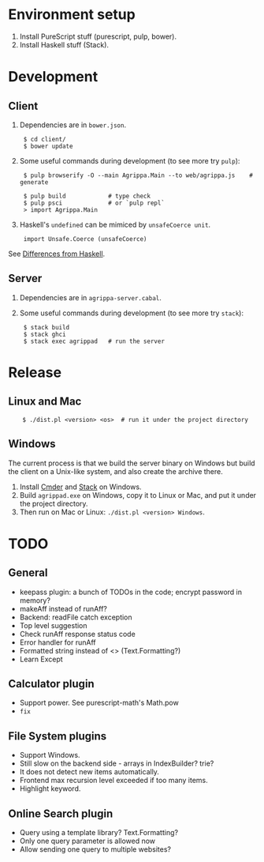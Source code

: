 # Environment setup

1. Install PureScript stuff (purescript, pulp, bower).
2. Install Haskell stuff (Stack).

# Development

## Client

1. Dependencies are in `bower.json`.

        $ cd client/
        $ bower update

2. Some useful commands during development (to see more try `pulp`):

        $ pulp browserify -O --main Agrippa.Main --to web/agrippa.js    # generate

        $ pulp build            # type check
        $ pulp psci             # or `pulp repl`
        > import Agrippa.Main

3. Haskell's `undefined` can be mimiced by `unsafeCoerce unit`.

        import Unsafe.Coerce (unsafeCoerce)

See [Differences from Haskell](https://github.com/purescript/documentation/blob/master/language/Differences-from-Haskell.md).

## Server

1. Dependencies are in `agrippa-server.cabal`.

2. Some useful commands during development (to see more try `stack`):

        $ stack build
        $ stack ghci
        $ stack exec agrippad   # run the server

# Release

## Linux and Mac

        $ ./dist.pl <version> <os>  # run it under the project directory

## Windows

The current process is that we build the server binary on Windows but build the
client on a Unix-like system, and also create the archive there.

1. Install [Cmder](http://cmder.net/) and
   [Stack](https://www.haskellstack.org/) on Windows.
2. Build `agrippad.exe` on Windows, copy it to Linux or Mac, and put it under
   the project directory.
3. Then run on Mac or Linux: `./dist.pl <version> Windows`.

# TODO

## General

- keepass plugin: a bunch of TODOs in the code; encrypt password in memory?
- makeAff instead of runAff?
- Backend: readFile catch exception
- Top level suggestion
- Check runAff response status code
- Error handler for runAff
- Formatted string instead of <> (Text.Formatting?)
- Learn Except

## Calculator plugin

- Support power.  See purescript-math's Math.pow
- `fix`

## File System plugins

- Support Windows.
- Still slow on the backend side - arrays in IndexBuilder?  trie?
- It does not detect new items automatically.
- Frontend max recursion level exceeded if too many items.
- Highlight keyword.

## Online Search plugin

- Query using a template library?  Text.Formatting?
- Only one query parameter is allowed now
- Allow sending one query to multiple websites?

